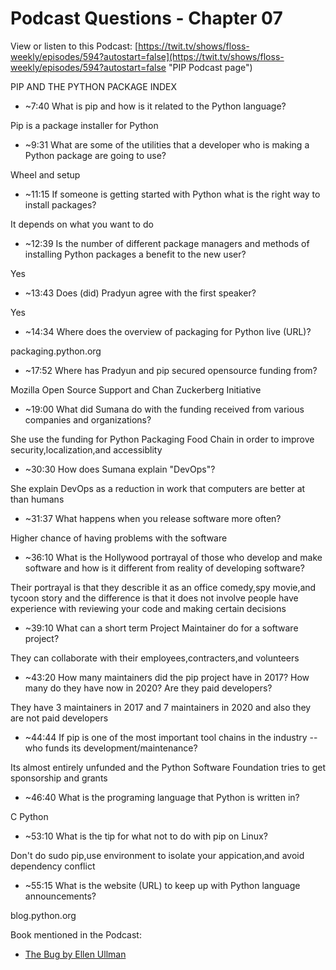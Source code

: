 # Podcast Questions - Chapter 07

View or listen to this Podcast: [https://twit.tv/shows/floss-weekly/episodes/594?autostart=false](https://twit.tv/shows/floss-weekly/episodes/594?autostart=false "PIP Podcast page")

PIP AND THE PYTHON PACKAGE INDEX

* ~7:40 What is pip and how is it related to the Python language?

Pip is a package installer for Python

* ~9:31 What are some of the utilities that a developer who is making a Python package are going to use?

Wheel and setup

* ~11:15 If someone is getting started with Python what is the right way to install packages?

It depends on what you want to do

* ~12:39 Is the number of different package managers and methods of installing Python packages a benefit to the new user?

Yes

* ~13:43 Does (did) Pradyun agree with the first speaker?

Yes

* ~14:34 Where does the overview of packaging for Python live (URL)?

packaging.python.org

* ~17:52 Where has Pradyun and pip secured opensource funding from?

 Mozilla Open Source Support and Chan Zuckerberg Initiative

* ~19:00 What did Sumana do with the funding received from various companies and organizations?

She use the funding for Python Packaging Food Chain in order to improve security,localization,and accessiblity

* ~30:30 How does Sumana explain "DevOps"?

She explain DevOps as a reduction in work that computers are better at than humans

* ~31:37 What happens when you release software more often?

Higher chance of having problems with the software

* ~36:10 What is the Hollywood portrayal of those who develop and make software and how is it different from reality of developing software?

Their portrayal is that they describle it as an office comedy,spy movie,and tycoon story and the difference is that it does not involve people have experience with reviewing your code and making certain decisions

* ~39:10 What can a short term Project Maintainer do for a software project?

They can collaborate with their employees,contracters,and volunteers

* ~43:20 How many maintainers did the pip project have in 2017? How many do they have now in 2020? Are they paid developers?

They have 3 maintainers in 2017 and 7 maintainers in 2020 and also they are not paid developers

* ~44:44 If pip is one of the most important tool chains in the industry -- who funds its development/maintenance?

Its almost entirely unfunded and the Python Software Foundation tries to get sponsorship and grants

* ~46:40 What is the programing language that Python is written in?

C Python

* ~53:10 What is the tip for what not to do with pip on Linux?

Don't do sudo pip,use environment to isolate your appication,and avoid dependency conflict

* ~55:15 What is the website (URL) to keep up with Python language announcements?

blog.python.org

Book mentioned in the Podcast:

* [The Bug by Ellen Ullman](https://www.amazon.com/dp/B00AZ181TQ/ref=dp-kindle-redirect?_encoding=UTF8&btkr=1 "The Bug by Ellen Ullman book purchase website")
